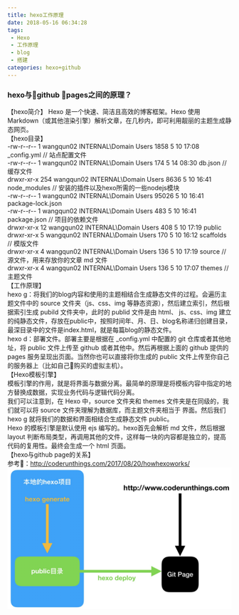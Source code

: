 ```yaml
---
title: hexo工作原理
date: 2018-05-16 06:34:28
tags:
 - Hexo
 - 工作原理
 - blog
 - 搭建
categories: hexo+github 
---
```

### hexo与github pages之间的原理？ 
【hexo简介】
Hexo 是一个快速、简洁且高效的博客框架。Hexo 使用 Markdown（或其他渲染引擎）解析文章，在几秒内，即可利用靓丽的主题生成静态网页。  
【hexo目录】  
-rw-r--r--    1 wangqun02  INTERNAL\Domain Users   1858  5 10 17:08 _config.yml // 站点配置文件  
-rw-r--r--    1 wangqun02  INTERNAL\Domain Users    174  5 14 08:30 db.json // 缓存文件  
drwxr-xr-x  254 wangqun02  INTERNAL\Domain Users   8636  5 10 16:41 node_modules // 安装的插件以及hexo所需的一些nodejs模块  
-rw-r--r--    1 wangqun02  INTERNAL\Domain Users  95026  5 10 16:41 package-lock.json   
-rw-r--r--    1 wangqun02  INTERNAL\Domain Users    483  5 10 16:41 package.json // 项目的依赖文件  
drwxr-xr-x   12 wangqun02  INTERNAL\Domain Users    408  5 10 17:19 public  
drwxr-xr-x    5 wangqun02  INTERNAL\Domain Users    170  5 10 16:12 scaffolds // 模版文件  
drwxr-xr-x    4 wangqun02  INTERNAL\Domain Users    136  5 10 17:19 source // 源文件，用来存放你的文章 md 文件  
drwxr-xr-x    4 wangqun02  INTERNAL\Domain Users    136  5 10 17:07 themes // 主题文件  
【工作原理】  
hexo g：将我们的blog内容和使用的主题相结合生成静态文件的过程。会遍历主题文件中的 source 文件夹（js、css、img 等静态资源），然后建立索引，然后根据索引生成 pubild 文件夹中，此时的 publid 文件是由 html、 js、css、img 建立的纯静态文件，存放在public中，按照时间年、月、日、blog名称递归创建目录，最深目录中的文件是index.html，就是每篇blog的静态文件。  
hexo d：部署文件。部署主要是根据在 _config.yml 中配置的 git 仓库或者其他地址，将 public 文件上传至 github 或者其他中。然后再根据上面的 github 提供的 pages 服务呈现出页面。当然你也可以直接将你生成的 public 文件上传至你自己的服务器上（比如自己购买的虚拟主机）。  
【Hexo模板引擎】  
模板引擎的作用，就是将界面与数据分离。最简单的原理是将模板内容中指定的地方替换成数据，实现业务代码与逻辑代码分离。  
我们可以注意到，在 Hexo 中，source 文件夹和 themes 文件夹是在同级的，我们就可以将 source 文件夹理解为数据库，而主题文件夹相当于 界面。然后我们 hexo g 就将我们的数据和界面相结合生成静态文件 public。  
Hexo 的模板引擎是默认使用 ejs 编写的。hexo首先会解析 md 文件，然后根据 layout 判断布局类型，再调用其他的文件，这样每一块的内容都是独立的，提高代码的复用性。最终会生成一个 html 页面。  
【hexo与github page的关系】  
参考：http://coderunthings.com/2017/08/20/howhexoworks/  
![](/images/hexo-git/hexo-git.png)   